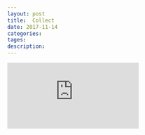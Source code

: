 ```yaml
---
layout: post
title:  Collect
date: 2017-11-14
categories: 
tages: 
description: 
---
```


![swing入门教程](http://www.blogjava.net/jerry-zhaoj/articles/283170.html)

